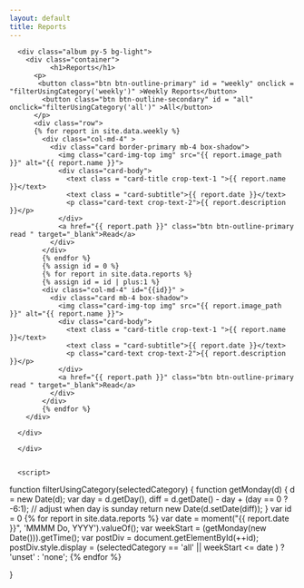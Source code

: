 ```yaml
---
layout: default
title: Reports
---
```

<style type="text/css">

    /*.head {*/
    /*    position: relative;*/
    /*    padding-top: 80px*/
    /*}*/
    .card-title {
        font-size: 18px;
    }
    .card-subtitle {
        font-size: 12px;
    }
    .card {
      /*width: 300px;*/
      height: 450px;
    }

    body {
    padding-top: 70px;
    }
    .read {
      width: 80px;
      margin: 20px;
      float: bottom;
    }
/*    .d-flex > div {*/
/*      margin: 10px;*/
/*    }*/

    .dropdown{
      display: none !important;
    }
    .img {
      padding: 15px;
      object-fit: contain;
width: 100%;
height: 200px;
    }
    
    .crop-text-1 {
  -webkit-line-clamp: 1;
  overflow : hidden;
  text-overflow: ellipsis;
  display: -webkit-box;
  -webkit-box-orient: vertical;
}
.crop-text-2 {
  -webkit-line-clamp: 3;
  overflow : hidden;
  text-overflow: ellipsis;
  display: -webkit-box;
  -webkit-box-orient: vertical;
}

</style>

<div>


      <div class="album py-5 bg-light">
        <div class="container">
              <h1>Reports</h1>
          <p>
           <button class="btn btn-outline-primary" id = "weekly" onclick = "filterUsingCategory('weekly')" >Weekly Reports</button>
            <button class="btn btn-outline-secondary" id = "all" onclick="filterUsingCategory('all')" >All</button>
          </p>
          <div class="row">
          {% for report in site.data.weekly %}
            <div class="col-md-4" >
              <div class="card border-primary mb-4 box-shadow">
                <img class="card-img-top img" src="{{ report.image_path }}" alt="{{ report.name }}">
                <div class="card-body">
                  <text class = "card-title crop-text-1 ">{{ report.name }}</text>
                  <text class = "card-subtitle">{{ report.date }}</text>
                  <p class="card-text crop-text-2">{{ report.description }}</p> 
                </div>
                <a href="{{ report.path }}" class="btn btn-outline-primary read " target="_blank">Read</a>
              </div>
            </div>
            {% endfor %}
            {% assign id = 0 %}
            {% for report in site.data.reports %} 
            {% assign id = id | plus:1 %}
            <div class="col-md-4" id="{{id}}" >
              <div class="card mb-4 box-shadow">
                <img class="card-img-top img" src="{{ report.image_path }}" alt="{{ report.name }}">
                <div class="card-body">
                  <text class = "card-title crop-text-1 ">{{ report.name }}</text>
                  <text class = "card-subtitle">{{ report.date }}</text>
                  <p class="card-text crop-text-2">{{ report.description }}</p> 
                </div>
                <a href="{{ report.path }}" class="btn btn-outline-primary read " target="_blank">Read</a>
              </div>
            </div>
            {% endfor %}
        </div>
        
      </div>
      
      </div>
      
      
      <script>
      
      
  function filterUsingCategory(selectedCategory) {
  function getMonday(d) {
    d = new Date(d);
    var day = d.getDay(),
    diff = d.getDate() - day + (day == 0 ? -6:1); // adjust when day is sunday
  return new Date(d.setDate(diff));
  }
  var id = 0
  {% for report in site.data.reports %}
    var date = moment("{{ report.date }}", 'MMMM Do, YYYY').valueOf();
    var weekStart = (getMonday(new Date())).getTime();
    var postDiv = document.getElementById(++id);
    postDiv.style.display =
        (selectedCategory == 'all' || weekStart <= date ) 
          ? 'unset' 
          : 'none';
    {% endfor %}
    
  }
</script>


